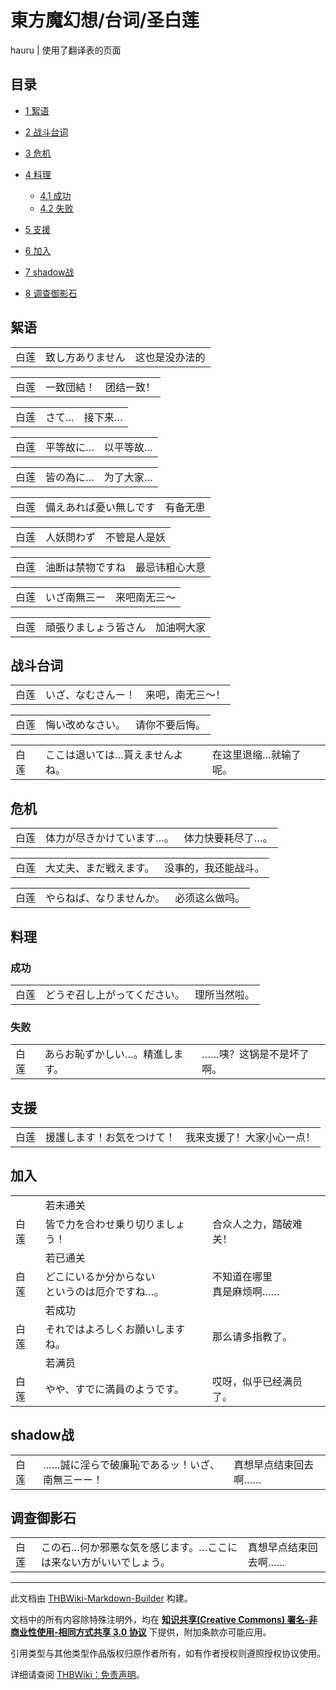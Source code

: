 # 東方魔幻想/台词/圣白莲

<!-- source html: G:\repos\THBWiki-Markdown-Builder\THBWikiMarkdown\Temp\main\5\55\ns0%3A%E6%9D%B1%E6%96%B9%E9%AD%94%E5%B9%BB%E6%83%B3%2F%E5%8F%B0%E8%AF%8D%2F%E5%9C%A3%E7%99%BD%E8%8E%B2.html -->

hauru | 使用了翻译表的页面

  
  

  


## 目录

- [1 絮语](#絮语)
- [2 战斗台词](#战斗台词)
- [3 危机](#危机)
- [4 料理](#料理)

  - [4.1 成功](#成功)
  - [4.2 失败](#失败)



- [5 支援](#支援)
- [6 加入](#加入)
- [7 shadow战](#shadow战)
- [8 调查御影石](#调查御影石)





## 絮语

<table><tbody><tr class="tt-content" id="絮语-1" data-pos="&#91;&quot;\u7d6e\u8bed&quot;,1&#93;"><td id="白莲" class="tt-char" lang="zh"><div class="poem">白莲</div></td><td class="tt-ja" lang="ja"><div class="poem">致し方ありません</div></td><td class="tt-zh" lang="zh"><div class="poem">这也是没办法的</div></td></tr></tbody></table>



<table><tbody><tr class="tt-content" id="絮语-3" data-pos="&#91;&quot;\u7d6e\u8bed&quot;,3&#93;"><td id="白莲" class="tt-char" lang="zh"><div class="poem">白莲</div></td><td class="tt-ja" lang="ja"><div class="poem">一致団結！</div></td><td class="tt-zh" lang="zh"><div class="poem">团结一致！</div></td></tr></tbody></table>



<table><tbody><tr class="tt-content" id="絮语-5" data-pos="&#91;&quot;\u7d6e\u8bed&quot;,5&#93;"><td id="白莲" class="tt-char" lang="zh"><div class="poem">白莲</div></td><td class="tt-ja" lang="ja"><div class="poem">さて…</div></td><td class="tt-zh" lang="zh"><div class="poem">接下来…</div></td></tr></tbody></table>



<table><tbody><tr class="tt-content" id="絮语-7" data-pos="&#91;&quot;\u7d6e\u8bed&quot;,7&#93;"><td id="白莲" class="tt-char" lang="zh"><div class="poem">白莲</div></td><td class="tt-ja" lang="ja"><div class="poem">平等故に…</div></td><td class="tt-zh" lang="zh"><div class="poem">以平等故…</div></td></tr></tbody></table>



<table><tbody><tr class="tt-content" id="絮语-9" data-pos="&#91;&quot;\u7d6e\u8bed&quot;,9&#93;"><td id="白莲" class="tt-char" lang="zh"><div class="poem">白莲</div></td><td class="tt-ja" lang="ja"><div class="poem">皆の為に…</div></td><td class="tt-zh" lang="zh"><div class="poem">为了大家…</div></td></tr></tbody></table>



<table><tbody><tr class="tt-content" id="絮语-11" data-pos="&#91;&quot;\u7d6e\u8bed&quot;,11&#93;"><td id="白莲" class="tt-char" lang="zh"><div class="poem">白莲</div></td><td class="tt-ja" lang="ja"><div class="poem">備えあれば憂い無しです</div></td><td class="tt-zh" lang="zh"><div class="poem">有备无患</div></td></tr></tbody></table>



<table><tbody><tr class="tt-content" id="絮语-13" data-pos="&#91;&quot;\u7d6e\u8bed&quot;,13&#93;"><td id="白莲" class="tt-char" lang="zh"><div class="poem">白莲</div></td><td class="tt-ja" lang="ja"><div class="poem">人妖問わず</div></td><td class="tt-zh" lang="zh"><div class="poem">不管是人是妖</div></td></tr></tbody></table>



<table><tbody><tr class="tt-content" id="絮语-15" data-pos="&#91;&quot;\u7d6e\u8bed&quot;,15&#93;"><td id="白莲" class="tt-char" lang="zh"><div class="poem">白莲</div></td><td class="tt-ja" lang="ja"><div class="poem">油断は禁物ですね</div></td><td class="tt-zh" lang="zh"><div class="poem">最忌讳粗心大意</div></td></tr></tbody></table>



<table><tbody><tr class="tt-content" id="絮语-17" data-pos="&#91;&quot;\u7d6e\u8bed&quot;,17&#93;"><td id="白莲" class="tt-char" lang="zh"><div class="poem">白莲</div></td><td class="tt-ja" lang="ja"><div class="poem">いざ南無三ー</div></td><td class="tt-zh" lang="zh"><div class="poem">来吧南无三～</div></td></tr></tbody></table>



<table><tbody><tr class="tt-content" id="絮语-19" data-pos="&#91;&quot;\u7d6e\u8bed&quot;,19&#93;"><td id="白莲" class="tt-char" lang="zh"><div class="poem">白莲</div></td><td class="tt-ja" lang="ja"><div class="poem">頑張りましょう皆さん</div></td><td class="tt-zh" lang="zh"><div class="poem">加油啊大家</div></td></tr></tbody></table>



## 战斗台词

<table><tbody><tr class="tt-content" id="战斗台词-1" data-pos="&#91;&quot;\u6218\u6597\u53f0\u8bcd&quot;,1&#93;"><td id="白莲" class="tt-char" lang="zh"><div class="poem">白莲</div></td><td class="tt-ja" lang="ja"><div class="poem">いざ、なむさんー！</div></td><td class="tt-zh" lang="zh"><div class="poem">来吧，南无三～！</div></td></tr></tbody></table>



<table><tbody><tr class="tt-content" id="战斗台词-3" data-pos="&#91;&quot;\u6218\u6597\u53f0\u8bcd&quot;,3&#93;"><td id="白莲" class="tt-char" lang="zh"><div class="poem">白莲</div></td><td class="tt-ja" lang="ja"><div class="poem">悔い改めなさい。</div></td><td class="tt-zh" lang="zh"><div class="poem">请你不要后悔。</div></td></tr></tbody></table>



<table><tbody><tr class="tt-content" id="战斗台词-5" data-pos="&#91;&quot;\u6218\u6597\u53f0\u8bcd&quot;,5&#93;"><td id="白莲" class="tt-char" lang="zh"><div class="poem">白莲</div></td><td class="tt-ja" lang="ja"><div class="poem">ここは退いては…貰えませんよね。</div></td><td class="tt-zh" lang="zh"><div class="poem">在这里退缩…就输了呢。</div></td></tr></tbody></table>



## 危机

<table><tbody><tr class="tt-content" id="危机-1" data-pos="&#91;&quot;\u5371\u673a&quot;,1&#93;"><td id="白莲" class="tt-char" lang="zh"><div class="poem">白莲</div></td><td class="tt-ja" lang="ja"><div class="poem">体力が尽きかけています…。</div></td><td class="tt-zh" lang="zh"><div class="poem">体力快要耗尽了…。</div></td></tr></tbody></table>



<table><tbody><tr class="tt-content" id="危机-3" data-pos="&#91;&quot;\u5371\u673a&quot;,3&#93;"><td id="白莲" class="tt-char" lang="zh"><div class="poem">白莲</div></td><td class="tt-ja" lang="ja"><div class="poem">大丈夫、まだ戦えます。</div></td><td class="tt-zh" lang="zh"><div class="poem">没事的，我还能战斗。</div></td></tr></tbody></table>



<table><tbody><tr class="tt-content" id="危机-5" data-pos="&#91;&quot;\u5371\u673a&quot;,5&#93;"><td id="白莲" class="tt-char" lang="zh"><div class="poem">白莲</div></td><td class="tt-ja" lang="ja"><div class="poem">やらねば、なりませんか。</div></td><td class="tt-zh" lang="zh"><div class="poem">必须这么做吗。</div></td></tr></tbody></table>



## 料理

### 成功

<table><tbody><tr class="tt-content" id="成功-1" data-pos="&#91;&quot;\u6210\u529f&quot;,1&#93;"><td id="白莲" class="tt-char" lang="zh"><div class="poem">白莲</div></td><td class="tt-ja" lang="ja"><div class="poem">どうぞ召し上がってください。</div></td><td class="tt-zh" lang="zh"><div class="poem">理所当然啦。</div></td></tr></tbody></table>



### 失败

<table><tbody><tr class="tt-content" id="失败-1" data-pos="&#91;&quot;\u5931\u8d25&quot;,1&#93;"><td id="白莲" class="tt-char" lang="zh"><div class="poem">白莲</div></td><td class="tt-ja" lang="ja"><div class="poem">あらお恥ずかしい…。精進します。</div></td><td class="tt-zh" lang="zh"><div class="poem">……咦？这锅是不是坏了啊。</div></td></tr></tbody></table>



## 支援

<table><tbody><tr class="tt-content" id="支援-1" data-pos="&#91;&quot;\u652f\u63f4&quot;,1&#93;"><td id="白莲" class="tt-char" lang="zh"><div class="poem">白莲</div></td><td class="tt-ja" lang="ja"><div class="poem">援護します！お気をつけて！</div></td><td class="tt-zh" lang="zh"><div class="poem">我来支援了！大家小心一点！</div></td></tr></tbody></table>



## 加入

<table><tbody><tr class="tt-status-header" id="加入-1" data-pos="&#91;&quot;\u52a0\u5165&quot;,1&#93;"><td class="tt-s" lang="zh"><div class="poem"></div></td><td colspan="2" class="tt-status" lang="zh"><div class="poem">若未通关</div></td></tr><tr class="tt-content" id="加入-2" data-pos="&#91;&quot;\u52a0\u5165&quot;,2&#93;"><td id="白莲" class="tt-char" lang="zh"><div class="poem">白莲</div></td><td class="tt-ja" lang="ja"><div class="poem">皆で力を合わせ乗り切りましょう！</div></td><td class="tt-zh" lang="zh"><div class="poem">合众人之力，踏破难关！</div></td></tr><tr class="tt-status-header" id="加入-3" data-pos="&#91;&quot;\u52a0\u5165&quot;,3&#93;"><td class="tt-s" lang="zh"><div class="poem"></div></td><td colspan="2" class="tt-status" lang="zh"><div class="poem">若已通关</div></td></tr><tr class="tt-content" id="加入-4" data-pos="&#91;&quot;\u52a0\u5165&quot;,4&#93;"><td id="白莲" class="tt-char" lang="zh"><div class="poem">白莲</div></td><td class="tt-ja" lang="ja"><div class="poem">どこにいるか分からない<br>というのは厄介ですね…。</div></td><td class="tt-zh" lang="zh"><div class="poem">不知道在哪里<br>真是麻烦啊……</div></td></tr><tr class="tt-status-header" id="加入-5" data-pos="&#91;&quot;\u52a0\u5165&quot;,5&#93;"><td class="tt-s" lang="zh"><div class="poem"></div></td><td colspan="2" class="tt-status" lang="zh"><div class="poem">若成功</div></td></tr><tr class="tt-content" id="加入-6" data-pos="&#91;&quot;\u52a0\u5165&quot;,6&#93;"><td id="白莲" class="tt-char" lang="zh"><div class="poem">白莲</div></td><td class="tt-ja" lang="ja"><div class="poem">それではよろしくお願いしますね。</div></td><td class="tt-zh" lang="zh"><div class="poem">那么请多指教了。</div></td></tr><tr class="tt-status-header" id="加入-7" data-pos="&#91;&quot;\u52a0\u5165&quot;,7&#93;"><td class="tt-s" lang="zh"><div class="poem"></div></td><td colspan="2" class="tt-status" lang="zh"><div class="poem">若满员</div></td></tr><tr class="tt-content" id="加入-8" data-pos="&#91;&quot;\u52a0\u5165&quot;,8&#93;"><td id="白莲" class="tt-char" lang="zh"><div class="poem">白莲</div></td><td class="tt-ja" lang="ja"><div class="poem">やや、すでに満員のようです。</div></td><td class="tt-zh" lang="zh"><div class="poem">哎呀，似乎已经满员了。<br></div></td></tr></tbody></table>



## shadow战

<table><tbody><tr class="tt-content" id="shadow战-1" data-pos="&#91;&quot;shadow\u6218&quot;,1&#93;"><td id="白莲" class="tt-char" lang="zh"><div class="poem">白莲</div></td><td class="tt-ja" lang="ja"><div class="poem">……誠に淫らで破廉恥であるッ！いざ、南無三ーー！</div></td><td class="tt-zh" lang="zh"><div class="poem">真想早点结束回去啊……</div></td></tr></tbody></table>



## 调查御影石

<table><tbody><tr class="tt-content" id="调查御影石-1" data-pos="&#91;&quot;\u8c03\u67e5\u5fa1\u5f71\u77f3&quot;,1&#93;"><td id="白莲" class="tt-char" lang="zh"><div class="poem">白莲</div></td><td class="tt-ja" lang="ja"><div class="poem">この石…何か邪悪な気を感じます。…ここには来ない方がいいでしょう。</div></td><td class="tt-zh" lang="zh"><div class="poem">真想早点结束回去啊……</div></td></tr></tbody></table>







---

此文档由 [THBWiki-Markdown-Builder](https://github.com/Delsin-Yu/THBWiki-Markdown-Builder) 构建。

文档中的所有内容除特殊注明外，均在 [**知识共享(Creative Commons) 署名-非商业性使用-相同方式共享 3.0 协议**](https://creativecommons.org/licenses/by-sa/3.0/deed.zh-hans) 下提供，附加条款亦可能应用。

引用类型与其他类型作品版权归原作者所有，如有作者授权则遵照授权协议使用。

详细请查阅 [THBWiki：免责声明](https://thbwiki.cc/THBWiki:%E5%85%8D%E8%B4%A3%E5%A3%B0%E6%98%8E)。

